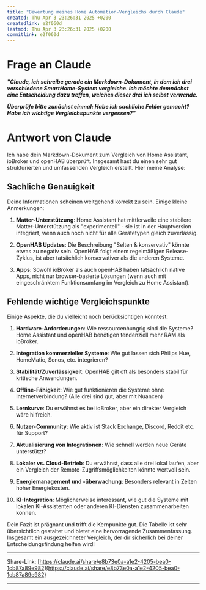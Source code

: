 ```yaml
---
title: "Bewertung meines Home Automation-Vergleichs durch Claude"
created: Thu Apr 3 23:26:31 2025 +0200
createdlink: e2f060d
lastmod: Thu Apr 3 23:26:31 2025 +0200
commitlink: e2f060d
---
```


# Frage an Claude

**_"Claude, ich schreibe gerade ein Markdown-Dokument, in dem ich drei verschiedene SmartHome-System vergleiche. Ich möchte demnächst eine Entscheidung dazu treffen, welches dieser drei ich selbst verwende._**

**_Überprüfe bitte zunächst einmal: Habe ich sachliche Fehler gemacht? Habe ich wichtige Vergleichspunkte vergessen?"_**


# Antwort von Claude

Ich habe dein Markdown-Dokument zum Vergleich von Home Assistant, ioBroker und openHAB überprüft. Insgesamt hast du einen sehr gut strukturierten und umfassenden Vergleich erstellt. Hier meine Analyse:

## Sachliche Genauigkeit

Deine Informationen scheinen weitgehend korrekt zu sein. Einige kleine Anmerkungen:

1. **Matter-Unterstützung**: Home Assistant hat mittlerweile eine stabilere Matter-Unterstützung als "experimentell" - sie ist in der Hauptversion integriert, wenn auch noch nicht für alle Gerätetypen gleich zuverlässig.

2. **OpenHAB Updates**: Die Beschreibung "Selten & konservativ" könnte etwas zu negativ sein. OpenHAB folgt einem regelmäßigen Release-Zyklus, ist aber tatsächlich konservativer als die anderen Systeme.

3. **Apps**: Sowohl ioBroker als auch openHAB haben tatsächlich native Apps, nicht nur browser-basierte Lösungen (wenn auch mit eingeschränktem Funktionsumfang im Vergleich zu Home Assistant).

## Fehlende wichtige Vergleichspunkte

Einige Aspekte, die du vielleicht noch berücksichtigen könntest:

1. **Hardware-Anforderungen**: Wie ressourcenhungrig sind die Systeme? Home Assistant und openHAB benötigen tendenziell mehr RAM als ioBroker.

2. **Integration kommerzieller Systeme**: Wie gut lassen sich Philips Hue, HomeMatic, Sonos, etc. integrieren?

3. **Stabilität/Zuverlässigkeit**: OpenHAB gilt oft als besonders stabil für kritische Anwendungen.

4. **Offline-Fähigkeit**: Wie gut funktionieren die Systeme ohne Internetverbindung? (Alle drei sind gut, aber mit Nuancen)

5. **Lernkurve**: Du erwähnst es bei ioBroker, aber ein direkter Vergleich wäre hilfreich.

6. **Nutzer-Community**: Wie aktiv ist Stack Exchange, Discord, Reddit etc. für Support?

7. **Aktualisierung von Integrationen**: Wie schnell werden neue Geräte unterstützt?

8. **Lokaler vs. Cloud-Betrieb**: Du erwähnst, dass alle drei lokal laufen, aber ein Vergleich der Remote-Zugriffsmöglichkeiten könnte wertvoll sein.

9. **Energiemanagement und -überwachung**: Besonders relevant in Zeiten hoher Energiekosten.

10. **KI-Integration**: Möglicherweise interessant, wie gut die Systeme mit lokalen KI-Assistenten oder anderen KI-Diensten zusammenarbeiten können.

Dein Fazit ist prägnant und trifft die Kernpunkte gut. Die Tabelle ist sehr übersichtlich gestaltet und bietet eine hervorragende Zusammenfassung. Insgesamt ein ausgezeichneter Vergleich, der dir sicherlich bei deiner Entscheidungsfindung helfen wird!


---

Share-Link: [https://claude.ai/share/e8b73e0a-a1e2-4205-bea0-1cb87a89e982](https://claude.ai/share/e8b73e0a-a1e2-4205-bea0-1cb87a89e982)

---

